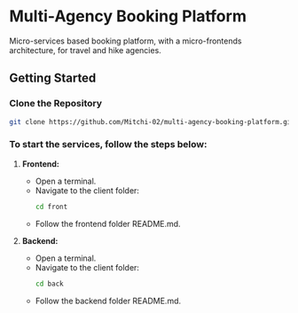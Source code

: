 # Multi-Agency Booking Platform
Micro-services based booking platform, with a micro-frontends architecture, for travel and hike agencies.
## Getting Started

### Clone the Repository
  ```bash
  git clone https://github.com/Mitchi-02/multi-agency-booking-platform.git
  ```
### To start the services, follow the steps below:

1. **Frontend:**

   - Open a terminal.
   - Navigate to the client folder:
     ```bash
     cd front
     ```
   - Follow the frontend folder README.md.

2. **Backend:**

   - Open a terminal.
   - Navigate to the client folder:
     ```bash
     cd back
     ```
   - Follow the backend folder README.md.
